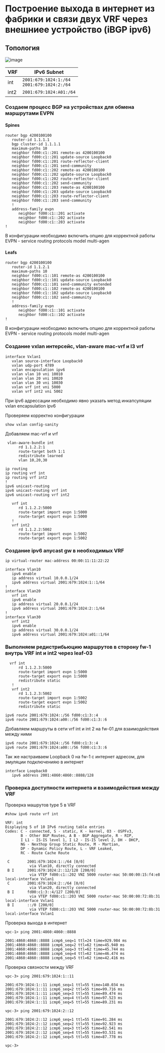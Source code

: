 # Построение выхода в интернет из фабрики и связи двух VRF через внешниее устройство (iBGP ipv6)

## Топология 

![image](https://github.com/user-attachments/assets/db373b73-f9a6-4f01-b6da-3e1ee219d08d)


| **VRF**       | **IPv6 Subnet**           | 
|---------------------|-------------------------|
| int  | `2001:679:1024:1:/64` <br> `2001:679:1024:2:/64`                  | 
| int2  | `2001:679:1024:A01:/64`                  | 


### Создаем процесс BGP на устройствах для обмена маршрутами EVPN 

#### Spines

```
router bgp 4200100100
   router-id 1.1.1.1
   bgp cluster-id 1.1.1.1
   maximum-paths 10
   neighbor fd00:c1::201 remote-as 4200100100
   neighbor fd00:c1::201 update-source Loopback0
   neighbor fd00:c1::201 route-reflector-client
   neighbor fd00:c1::201 send-community
   neighbor fd00:c1::202 remote-as 4200100100
   neighbor fd00:c1::202 update-source Loopback0
   neighbor fd00:c1::202 route-reflector-client
   neighbor fd00:c1::202 send-community
   neighbor fd00:c1::203 remote-as 4200100100
   neighbor fd00:c1::203 update-source Loopback0
   neighbor fd00:c1::203 route-reflector-client
   neighbor fd00:c1::203 send-community
   !
   address-family evpn
      neighbor fd00:c1::201 activate
      neighbor fd00:c1::202 activate
      neighbor fd00:c1::203 activate
!
```

В конфигурации необходимо включить опцию для корректной работы EVPN - service routing protocols model multi-agen

#### Leafs

```
router bgp 4200100100
   router-id 1.1.2.1
   maximum-paths 10
   neighbor fd00:c1::101 remote-as 4200100100
   neighbor fd00:c1::101 update-source Loopback0
   neighbor fd00:c1::101 send-community extended
   neighbor fd00:c1::102 remote-as 4200100100
   neighbor fd00:c1::102 update-source Loopback0
   neighbor fd00:c1::102 send-community
   !
   address-family evpn
      neighbor fd00:c1::101 activate
      neighbor fd00:c1::102 activate
!
```

В конфигурации необходимо включить опцию для корректной работы EVPN - service routing protocols model multi-agen

### Создание vxlan интерсейс, vlan-aware mac-vrf и l3 vrf

```
interface Vxlan1
   vxlan source-interface Loopback0
   vxlan udp-port 4789
   vxlan encapsulation ipv6
   vxlan vlan 10 vni 10010
   vxlan vlan 20 vni 10020
   vxlan vlan 30 vni 10030
   vxlan vrf int vni 5000
   vxlan vrf int2 vni 5002
```

При ipv6 адрессации необходимо явно указать метод инкапсуляции vxlan encapsulation ipv6

Проверяем корректно конфигурации

```
show vxlan config-sanity
```

Добавляем mac-vrf и vrf

```
 vlan-aware-bundle int
      rd 1.1.2.2:1
      route-target both 1:1
      redistribute learned
      vlan 10,20,30

ip routing
ip routing vrf int
ip routing vrf int2
!
ipv6 unicast-routing
ipv6 unicast-routing vrf int
ipv6 unicast-routing vrf int2

   vrf int
      rd 1.1.2.2:5000
      route-target import evpn 1:5000
      route-target export evpn 1:5000
   !
   vrf int2
      rd 1.1.2.2:5002
      route-target import evpn 1:5002
      route-target export evpn 1:5002

```

### Создание ipv6 anycast gw в необходимых VRF

```
ip virtual-router mac-address 00:00:11:11:22:22

interface Vlan10
   ipv6 enable
   ip address virtual 10.0.0.1/24
   ipv6 address virtual 2001:679:1024:1::1/64
!
interface Vlan20
   vrf int
   ipv6 enable
   ip address virtual 20.0.0.1/24
   ipv6 address virtual 2001:679:1024:2::1/64
!
interface Vlan30
   vrf int2
   ipv6 enable
   ip address virtual 30.0.0.1/24
   ipv6 address virtual 2001:679:1024:a01::1/64

```

### Выполняем редистрибьюцию маршрутов в сторону fw-1 внутрь VRF int и int2 через leaf-03

```
  vrf int
      rd 1.1.2.3:5000
      route-target import evpn 1:5000
      route-target export evpn 1:5000
      redistribute static
   !
   vrf int2
      rd 1.1.2.3:5002
      route-target import evpn 1:5002
      route-target export evpn 1:5002
      redistribute static

ipv6 route 2001:679:1024::/56 fd00:c1:3::4
ipv6 route 2001:679:1024:a00::/56 fd00:c1:3::6
```

Добавляем маршруты в сети vrf int и int 2 на fw-01 для взаимодействия между ними

```
ipv6 route 2001:679:1024::/56 fd00:c1:3::4
ipv6 route 2001:679:1024:a00::/56 fd00:c1:3::6
```

Так же настраиваем Loopback 0 на fw-1 с интернет адресом, для эмуляции подключенияю в интернет

```
interface Loopback0
   ipv6 address 2001:4860:4860::8888/128
```


### Проверка доступности интернета и взаимодействия между VRF

Проверка машрутов type 5 в VRF

```
#show ipv6 route vrf int

VRF: int
Displaying 5 of 10 IPv6 routing table entries
Codes: C - connected, S - static, K - kernel, O3 - OSPFv3,
       B - Other BGP Routes, A B - BGP Aggregate, R - RIP,
       I L1 - IS-IS level 1, I L2 - IS-IS level 2, DH - DHCP,
       NG - Nexthop Group Static Route, M - Martian,
       DP - Dynamic Policy Route, L - VRF Leaked,
       RC - Route Cache Route

 C        2001:679:1024:1::/64 [0/0]
           via Vlan10, directly connected
 B I      2001:679:1024:2::12/128 [200/0]
           via VTEP fd00:c1::202 VNI 5000 router-mac 50:00:00:15:f4:e8 local-interface Vxlan1
 C        2001:679:1024:2::/64 [0/0]
           via Vlan20, directly connected
 B I      fd00:c1:3::4/127 [200/0]
           via VTEP fd00:c1::203 VNI 5000 router-mac 50:00:00:72:8b:31 local-interface Vxlan1
 B I      ::/0 [200/0]
           via VTEP fd00:c1::203 VNI 5000 router-mac 50:00:00:72:8b:31 local-interface Vxlan1
```

Проверка выхода в интернет

```
vpc-1> ping 2001:4860:4860::8888

2001:4860:4860::8888 icmp6_seq=1 ttl=24 time=929.984 ms
2001:4860:4860::8888 icmp6_seq=2 ttl=62 time=45.940 ms
2001:4860:4860::8888 icmp6_seq=3 ttl=62 time=45.744 ms
2001:4860:4860::8888 icmp6_seq=4 ttl=62 time=46.474 ms
2001:4860:4860::8888 icmp6_seq=5 ttl=62 time=42.416 ms

```

Проверка связности между VRF


```
vpc-3> ping 2001:679:1024:1::11

2001:679:1024:1::11 icmp6_seq=1 ttl=55 time=140.034 ms
2001:679:1024:1::11 icmp6_seq=2 ttl=55 time=99.716 ms
2001:679:1024:1::11 icmp6_seq=3 ttl=55 time=89.474 ms
2001:679:1024:1::11 icmp6_seq=4 ttl=55 time=97.523 ms
2001:679:1024:1::11 icmp6_seq=5 ttl=55 time=89.231 ms

vpc-3> ping 2001:679:1024:2::12

2001:679:1024:2::12 icmp6_seq=1 ttl=55 time=91.284 ms
2001:679:1024:2::12 icmp6_seq=2 ttl=55 time=92.923 ms
2001:679:1024:2::12 icmp6_seq=3 ttl=55 time=82.541 ms
2001:679:1024:2::12 icmp6_seq=4 ttl=55 time=93.531 ms
2001:679:1024:2::12 icmp6_seq=5 ttl=55 time=87.778 ms

vpc-3>
```







